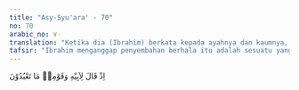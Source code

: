 ```yaml
---
title: "Asy-Syu'ara' - 70"
no: 70
arabic_no: ٧٠
translation: "Ketika dia (Ibrahim) berkata kepada ayahnya dan kaumnya, “Apakah yang kamu sembah?”"
tafsir: "Ibrahim menganggap penyembahan berhala itu adalah sesuatu yang tidak masuk akal. Ia menanyakan kepada bapak dan kaumnya apa alasan mereka mengabdikan diri kepada tuhan-tuhan yang tidak mengerti apa-apa. Sebenarnya beliau bukan tidak mengetahui apa sesungguhnya hakikat berhala yang disembah itu, namun Ibrahim ingin sekadar mendengar dari mulut mereka alasan kongkrit dari penyembahan semacam itu. Menurut ahli sejarah, patung-patung sembahan mereka itu terbuat dari emas dan perak, dan ada juga dari tembaga dan besi. Oleh karena itu, mereka merasa bangga dengan tuhan hasil ciptaannya. \"Apa sebabnya kamu mempertuhankan patung-patung itu?\" tanya Ibrahim."
---
```

اِذْ قَالَ لِاَبِيْهِ وَقَوْمِهٖ مَا تَعْبُدُوْنَ 